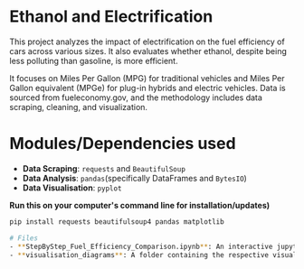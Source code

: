 # Ethanol and Electrification
This project analyzes the impact of electrification on the fuel efficiency of cars across various sizes. It also evaluates whether ethanol, despite being less polluting than gasoline, is more efficient. 

It focuses on Miles Per Gallon (MPG) for traditional vehicles and Miles Per Gallon equivalent (MPGe) for plug-in hybrids and electric vehicles. Data is sourced from fueleconomy.gov, and the methodology includes data scraping, cleaning, and visualization.

# Modules/Dependencies used
- **Data Scraping**: `requests` and `BeautifulSoup`
- **Data Analysis**: `pandas`(specifically DataFrames and `BytesIO`)
- **Data Visualisation**: `pyplot`

**Run this on your computer's command line for installation/updates)**
  ```bash
  pip install requests beautifulsoup4 pandas matplotlib

# Files
- **StepByStep_Fuel_Efficiency_Comparison.ipynb**: An interactive jupyter notebook to execute the data scraping, analysis and visualisation processes step-by-step
- **visualisation_diagrams**: A folder containing the respective visualisation bar plots for fuel efficiency comparisons of the various fuel types for quick reference
